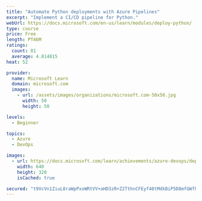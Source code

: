 ```yaml
---
title: "Automate Python deployments with Azure Pipelines"
excerpt: "Implement a CI/CD pipeline for Python."
webUrl: https://docs.microsoft.com/en-us/learn/modules/deploy-python/
type: course
price: Free
length: PT46M
ratings:
  count: 81
  average: 4.814815
heat: 52

provider:
  name: Microsoft Learn
  domain: microsoft.com
  images:
    - url: /assets/images/organizations/microsoft.com-50x50.jpg
      width: 50
      height: 50

levels:
  - Beginner

topics:
  - Azure
  - DevOps

images:
  - url: https://docs.microsoft.com/learn/achievements/azure-devops/deploy-python-social.png
    width: 640
    height: 320
    isCached: true

secured: "t9VcVn1ZiuL8raWpPxoWRtVV+aHD3zR+Z2TthnCFEyf40tMdkBiP5D8mfGWfhVzJIfNtcYG7IiG11V7+8CjMFgyUunv1v6hFXbzV9Buy3NNx1BeUFC/GQH/02M05iK7KsV+JujLr1dHBZcnvCMoCZSDR+k8jWDwlf64K9EGQECCs9jvMxXycGDK4yiZrZhBCypwsz9PzjaM6DXLwl140qq/w2v1Mbp/fFaPsZaSgfRciU2YeaV5PGvwAc+em9YDR7eN6UjClsxDMc9u/yHaKSlirUNx0zYv8e7cV56SvoAYN+kaxpYBQKBjg5JqKYs0vWW9rHtgmdLVRgEfr/tU30bHdMKsWUVtuT52GcNpiHeazPz02+bp2F0CbBQIdFDXY3Kpe/xq4YIv4TmndwjcxtxFv52Smfb8jhy6fOcNyIJ4=;hK7HLWDlG+m4jEj0rODjMw=="
---
```


